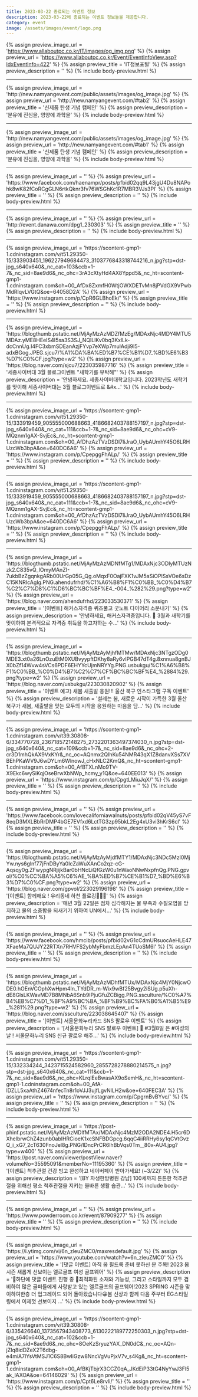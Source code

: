 ```yaml
---
title: 2023-03-22 종료되는 이벤트 정보
description: 2023-03-22에 종료되는 이벤트 정보들을 제공합니다.
category: event
image: /assets/images/event/logo.png
---
```

{% assign preview_image_url = 'https://www.allaboutpc.co.kr/IT/images/og_img.png' %}
{% assign preview_url = 'https://www.allaboutpc.co.kr/Event/EventInfoView.asp?IdxEventInfo=422' %}
{% assign preview_title = 'IT정보포털' %}
{% assign preview_description = '' %}
{% include body-preview.html %}
<hr>{% assign preview_image_url = 'http://new.namyangevent.com/public/assets/images/og_image.jpg' %}
{% assign preview_url = 'http://new.namyangevent.com/#tab2' %}
{% assign preview_title = '신제품 탄생 기념 캠페인' %}
{% assign preview_description = '분유에 진심을, 영양에 과학을' %}
{% include body-preview.html %}
<hr>{% assign preview_image_url = 'http://new.namyangevent.com/public/assets/images/og_image.jpg' %}
{% assign preview_url = 'http://new.namyangevent.com/#tab1' %}
{% assign preview_title = '신제품 탄생 기념 캠페인' %}
{% assign preview_description = '분유에 진심을, 영양에 과학을' %}
{% include body-preview.html %}
<hr>{% assign preview_image_url = '' %}
{% assign preview_url = 'https://www.facebook.com/haenampr/posts/pfbid02qq9L43jgU4Du8NAPohk8wK82fCoRCgGLN6rtkQknr3fv76WSGhKc1R7MBR3VJs3Pl' %}
{% assign preview_title = '' %}
{% assign preview_description = '' %}
{% include body-preview.html %}
<hr>{% assign preview_image_url = '' %}
{% assign preview_url = 'http://event.danawa.com/dpg1_230303' %}
{% assign preview_title = '' %}
{% assign preview_description = '' %}
{% include body-preview.html %}
<hr>{% assign preview_image_url = 'https://scontent-gmp1-1.cdninstagram.com/v/t51.29350-15/333903451_196227949684473_3103776843318744216_n.jpg?stp=dst-jpg_s640x640&amp;_nc_cat=103&amp;ccb=1-7&amp;_nc_sid=8ae9d6&amp;_nc_ohc=3rA3cXtyHd4AX8Yppd5&amp;_nc_ht=scontent-gmp1-1.cdninstagram.com&amp;oh=00_AfDx8ZxmfH0WtjOWXDETvMn8jPVdGX9VPwbMdRIqvLVGtQ&amp;oe=64058D2A' %}
{% assign preview_url = 'https://www.instagram.com/p/CpR6GLBhoEk/' %}
{% assign preview_title = '' %}
{% assign preview_description = '' %}
{% include body-preview.html %}
<hr>{% assign preview_image_url = 'https://blogthumb.pstatic.net/MjAyMzAzMDZfMzEg/MDAxNjc4MDY4MTU5MDAz.yME8HEeIS4I5sa3S3SJ_NQlLlKv0bq3KxlLk-dcCnnUg.I4FC3xbmSDEanAzjFYvp7eXWp7mulAdji9I5-adxBGog.JPEG.sjcu7/%A1%DA%BA%ED%B7%CE%B1%D7_%BD%E6%B3%D7%C0%CF.jpg?type=w2' %}
{% assign preview_url = 'https://blog.naver.com/sjcu7/223035987716' %}
{% assign preview_title = '세종사이버대 3월 블로그이벤트 &quot;새학기를 부탁해&quot;' %}
{% assign preview_description = '안녕하세요. 세종사이버대학교입니다. 2023학년도 새학기를 맞이해 세종사이버대는 3월 블로그이벤트로 &amp;#x...' %}
{% include body-preview.html %}
<hr>{% assign preview_image_url = 'https://scontent-gmp1-1.cdninstagram.com/v/t51.29350-15/333919459_905555000688663_4186682403788157197_n.jpg?stp=dst-jpg_s640x640&amp;_nc_cat=111&amp;ccb=1-7&amp;_nc_sid=8ae9d6&amp;_nc_ohc=cV9-MQznm1gAX-SvjEc&amp;_nc_ht=scontent-gmp1-1.cdninstagram.com&amp;oh=00_AfDhzAzTVzDSDl7IiJraO_UybAUmhY45O6LRHUzcWb3bpA&amp;oe=640DC6A6' %}
{% assign preview_url = 'https://www.instagram.com/p/CpepggFhALp/' %}
{% assign preview_title = '' %}
{% assign preview_description = '' %}
{% include body-preview.html %}
<hr>{% assign preview_image_url = 'https://scontent-gmp1-1.cdninstagram.com/v/t51.29350-15/333919459_905555000688663_4186682403788157197_n.jpg?stp=dst-jpg_s640x640&amp;_nc_cat=111&amp;ccb=1-7&amp;_nc_sid=8ae9d6&amp;_nc_ohc=cV9-MQznm1gAX-SvjEc&amp;_nc_ht=scontent-gmp1-1.cdninstagram.com&amp;oh=00_AfDhzAzTVzDSDl7IiJraO_UybAUmhY45O6LRHUzcWb3bpA&amp;oe=640DC6A6' %}
{% assign preview_url = 'https://www.instagram.com/p/CpepggFhALp/' %}
{% assign preview_title = '' %}
{% assign preview_description = '' %}
{% include body-preview.html %}
<hr>{% assign preview_image_url = 'https://blogthumb.pstatic.net/MjAyMzAzMDNfMTg1/MDAxNjc3ODIyMTUzNzk2.C835vQ_IOmyMAnZI-7ukbBzZgqnkgARb00UrGp05G_Qg.oMqxF0OajFXK1vJM5aSiOPlSsVOe6sDzC15KNRIcAgIg.PNG.ahendufrhd/%C1%A6%B8%F1%C0%BB_%C0%D4%B7%C2%C7%D8%C1%D6%BC%BC%BF%E4_-004_%282%29.png?type=w2' %}
{% assign preview_url = 'https://blog.naver.com/ahendufrhd/223033530371' %}
{% assign preview_title = '[이벤트] 해커스자격증 퀴즈풀고 굿노트 다이어리 소문내기' %}
{% assign preview_description = '안녕하세요, 해커스자격증입니다. 💛 3월과 새학기를 맞이하여 본격적으로 자격증 취득을 하고자하는 수...' %}
{% include body-preview.html %}
<hr>{% assign preview_image_url = 'https://blogthumb.pstatic.net/MjAyMzAyMjhfMTMw/MDAxNjc3NTgzODg0MDE3.xt0a26LnOzuEtM0XUBvyypftDKhy8aRy6vIPGB47dT4g.8xnnua8gnBJX0bZf14Wvw4sVCs6PDF6EHYYcUjmNRYYg.PNG.usbukgu/%C1%A6%B8%F1%C0%BB_%C0%D4%B7%C2%C7%CF%BC%BC%BF%E4_%2884%29.png?type=w2' %}
{% assign preview_url = 'https://blog.naver.com/usbukgu/223030820902' %}
{% assign preview_title = '이벤트 예고) 새봄 새출발 응원!!! 울산 북구 인스타그램 구독 이벤트' %}
{% assign preview_description = '설레는 봄, 새로운 시작이 가득한 3월 울산 북구가 새봄, 새출발을 맞는 모두의 시작을 응원하는 마음을 담...' %}
{% include body-preview.html %}
<hr>{% assign preview_image_url = 'https://scontent-gmp1-1.cdninstagram.com/v/t39.30808-6/334770728_236718572148275_2732201363497374030_n.jpg?stp=dst-jpg_s640x640&amp;_nc_cat=109&amp;ccb=1-7&amp;_nc_sid=8ae9d6&amp;_nc_ohc=2-cr3D1mhQkAX9VxKYr&amp;_nc_oc=AQnmx2QIhKu54NMR43qX1Z8danvXSs7XVBEhPKaWV9J6wDYLm6WlnowJ_cHxNLC2KmQ&amp;_nc_ht=scontent-gmp1-1.cdninstagram.com&amp;oh=00_AfBTXLnMo9TV-X9Ekc6wySiKqjOseBrwXbNWp_hcmy_y1Q&amp;oe=640EE013' %}
{% assign preview_url = 'https://www.instagram.com/p/CpgtLMiuJqX/' %}
{% assign preview_title = '' %}
{% assign preview_description = '' %}
{% include body-preview.html %}
<hr>{% assign preview_image_url = '' %}
{% assign preview_url = 'https://www.facebook.com/lovecaliforniawalnuts/posts/pfbid02qV45yS7vF8eqD3MXLBbRrDMP4bGE7EVfxd6LctTG3zp95bkL2Eg4xU3vi3hKrS6cl' %}
{% assign preview_title = '' %}
{% assign preview_description = '' %}
{% include body-preview.html %}
<hr>{% assign preview_image_url = 'https://blogthumb.pstatic.net/MjAyMzAyMjdfMTY1/MDAxNjc3NDc5MzI0MjYw.nys6glnf77jFnDByYa0IcZaWuXAnCo2qz-cG-Aqsqy0g.ZFwypgNRjijkBar0bHNcLiQfGzW0u1nWaoNNwNxpfnQg.PNG.gpvol/%C0%CC%BA%A5%C6%AE_%BA%ED%B7%CE%B1%D7_%BD%E6%B3%D7%C0%CF.png?type=w2' %}
{% assign preview_url = 'https://blog.naver.com/gpvol/223029196198' %}
{% assign preview_title = '[이벤트] 함께해요 ! 우리동네 하천 플로깅🏃🏻&zwj;♀️' %}
{% assign preview_description = '매년 3월 22일은 점차 심각해지는 물 부족과 수질오염을 방지하고 물의 소중함을 되새기기 위하여 UN에서...' %}
{% include body-preview.html %}
<hr>{% assign preview_image_url = '' %}
{% assign preview_url = 'https://www.facebook.com/hmcib/posts/pfbid02vG1cCdmURsuocAeHLE47XFaeMa7QUJY22RTXn7RHVFS2ybMyFbmzLEpAn4TUoSM6l' %}
{% assign preview_title = '' %}
{% assign preview_description = '' %}
{% include body-preview.html %}
<hr>{% assign preview_image_url = 'https://blogthumb.pstatic.net/MjAyMzAzMDhfMTUx/MDAxNjc4MjY0NjcwODE0.hOEnVCOphXwHpm4In_TYdDR_m-Wix9wBf25Bvgy2iSUg.p5uXh-dE8GlsLKWavMD7B8MNbA6Snb9lPjuGfuZCBigg.PNG.ssculture/%C0%A7%B4%EB%C7%D1_%BF%A9%BC%BA_%BF%B9%BC%FA%B0%A1%B5%E9_%281%29.png?type=w2' %}
{% assign preview_url = 'https://blog.naver.com/ssculture/223038645407' %}
{% assign preview_title = '[이벤트] 서울문화누리카드 SNS 팔로우 이벤트' %}
{% assign preview_description = '[서울문화누리 SNS 팔로우 이벤트] 🐰 #3월8일 은 #여성의날 ! 서울문화누리 SNS 신규 팔로우 해주...' %}
{% include body-preview.html %}
<hr>{% assign preview_image_url = 'https://scontent-gmp1-1.cdninstagram.com/v/t51.29350-15/332334244_3423715524582960_2855728278880214575_n.jpg?stp=dst-jpg_s640x640&amp;_nc_cat=111&amp;ccb=1-7&amp;_nc_sid=8ae9d6&amp;_nc_ohc=KLrqlEeBwasAX9oSemH&amp;_nc_ht=scontent-gmp1-1.cdninstagram.com&amp;oh=00_AfA-lDZLL5xaAthZ4674nfecTn8r1oVJJ3ujfLgvNlLH2w&amp;oe=640FEC3A' %}
{% assign preview_url = 'https://www.instagram.com/p/CpgrnBvBYvc/' %}
{% assign preview_title = '' %}
{% assign preview_description = '' %}
{% include body-preview.html %}
<hr>{% assign preview_image_url = 'https://post-phinf.pstatic.net/MjAyMzAzMDlfMTAx/MDAxNjc4MzM2ODA2NDE4.H5cr6DXhelbrwChZ4zunb0ablHRCioeK1xcSNFBDGpcg.6qqC4iiRRHy6sy1qCVtGvzQ_i_xG7_2cT630FnoJel8g.PNG/IDncPrCR6lhBbVqs0Tm__80x-AU4.jpg?type=w400' %}
{% assign preview_url = 'https://post.naver.com/viewer/postView.naver?volumeNo=35595091&memberNo=11195360' %}
{% assign preview_title = '[이벤트] 척추관절 건강 빙고 완성하고 네이버페이 받아가세요! (~3/22)' %}
{% assign preview_description = '[BY 자생한방병원 강남] 100세까지 튼튼한 척추관절을 위해선 평소 척추관절을 지키는 올바른 생활 습관...' %}
{% include body-preview.html %}
<hr>{% assign preview_image_url = '' %}
{% assign preview_url = 'https://www.powderroom.co.kr/event/87909277' %}
{% assign preview_title = '' %}
{% assign preview_description = '' %}
{% include body-preview.html %}
<hr>{% assign preview_image_url = 'https://i.ytimg.com/vi/6n_zleuZMC0/maxresdefault.jpg' %}
{% assign preview_url = 'https://www.youtube.com/watch?v=6n_zleuZMC0' %}
{% assign preview_title = '[댓글 이벤트] 아직 봄 필드룩 준비 못하신 분 주목! 2023 봄 시즌 새롭게 선보이는 엘르골프 여성 골프웨어' %}
{% assign preview_description = '📢하단에 댓글 이벤트 진행  중 📢최적화된 소재와 기능성, 그리고 스타일까지 모두 겸비하여 많은 골퍼들에게 사랑받고 있는 엘르골프의 골프웨어!2023 SPRING 시즌을 맞이하여한층 더 업그레이드 되어 돌아왔습니다😀봄 신상과 함께 다음 주부터 EG스타일링에서 이제껏 선보이지 ...' %}
{% include body-preview.html %}
<hr>{% assign preview_image_url = 'https://scontent-gmp1-1.cdninstagram.com/v/t39.30808-6/335426640_1373567943408773_6130222189772250303_n.jpg?stp=dst-jpg_s640x640&amp;_nc_cat=102&amp;ccb=1-7&amp;_nc_sid=8ae9d6&amp;_nc_ohc=8OeKzSryuzYAX_DN0dC&amp;_nc_oc=AQn-jZIq8idDZeX2T6dbg-e4miA7lYsVtMSJ1C6S8BwIiGzw8NncVgVuPjxV7v_s4Kg&amp;_nc_ht=scontent-gmp1-1.cdninstagram.com&amp;oh=00_AfBKjTbjrX3CCZ0qA_JKdEiP33tG4NyYwJ3Fl5ak_lAXOA&amp;oe=64146029' %}
{% assign preview_url = 'https://www.instagram.com/p/Cpt6Le8rvli/' %}
{% assign preview_title = '' %}
{% assign preview_description = '' %}
{% include body-preview.html %}